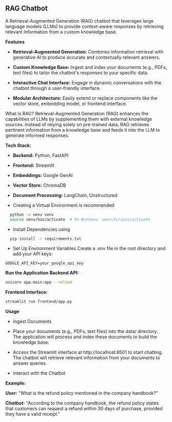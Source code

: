 ## **RAG Chatbot**
A Retrieval-Augmented Generation (RAG) chatbot that leverages large language models (LLMs) to provide context-aware responses by retrieving relevant information from a custom knowledge base.

**Features**

- **Retrieval-Augmented Generation:** Combines information retrieval with generative AI to produce accurate and contextually relevant answers.

- **Custom Knowledge Base:** Ingest and index your documents (e.g., PDFs, text files) to tailor the chatbot's responses to your specific data.

- **Interactive Chat Interface:** Engage in dynamic conversations with the chatbot through a user-friendly interface.

- **Modular Architecture:** Easily extend or replace components like the vector store, embedding model, or frontend interface.



What is RAG?
Retrieval-Augmented Generation (RAG) enhances the capabilities of LLMs by supplementing them with external knowledge sources. Instead of relying solely on pre-trained data, RAG retrieves pertinent information from a knowledge base and feeds it into the LLM to generate informed responses.


**Tech Stack:**
- **Backend:** Python, FastAPI
- **Frontend:** Streamlit
- **Embeddings:** Google GenAI
- **Vector Store:** ChromaDB
- **Document Processing:** LangChain, Unstructured

- Creating a Virtual Environment is recommended
```bash
  python -m venv venv
  source venv/bin/activate  # On Windows: venv\Scripts\activate
```
- Install Dependencies using
```bash
  pip install -r requirements.txt
```

- Set Up Environment Variables
Create a .env file in the root directory and add your API keys:
```env
GOOGLE_API_KEY=your_google_api_key
```
**Run the Application**
**Backend API:**
```bash
uvicorn app.main:app --reload
```

**Frontend Interface:**
```bash
streamlit run frontend/app.py
```

**Usage**

- Ingest Documents

- Place your documents (e.g., PDFs, text files) into the data/ directory. The application will process and index these documents to build the knowledge base.

- Access the Streamlit interface at http://localhost:8501 to start chatting. The chatbot will retrieve relevant information from your documents to answer queries.

- Interact with the Chatbot

**Example:**

_**User:**_ "What is the refund policy mentioned in the company handbook?"

_**Chatbot:**_ "According to the company handbook, the refund policy states that customers can request a refund within 30 days of purchase, provided they have a valid receipt."
